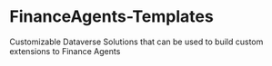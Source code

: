 # FinanceAgents-Templates
Customizable Dataverse Solutions that can be used to build custom extensions to Finance Agents
